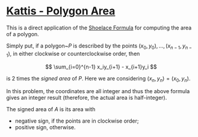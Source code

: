 # [Kattis - Polygon Area](https://open.kattis.com/problems/polygonarea)

This is a direct application of the [Shoelace Formula](https://en.wikipedia.org/wiki/Shoelace_formula) for computing
the area of a polygon.

Simply put, if a polygon~$P$ is described by the points $(x_0, y_0), \ldots, (x_{n-1}, y_{n-1})$, in either clockwise
or counterclockwise order, then

$$ \sum_{i=0}^{n-1} x_iy_{i+1} - x_{i+1}y_i $$

is 2 times the *signed area* of $P$. Here we are considering $(x_n, y_n) = (x_0, y_n)$.

In this problem, the coordinates are all integer and thus the above
formula gives an integer result (therefore, the actual area is half-integer).

The signed area of $A$ is its area with

* negative sign, if the points are in clockwise order;
* positive sign, otherwise.